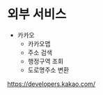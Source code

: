 # 외부 서비스
- 카카오
    - 카카오맵
    - 주소 검색
    - 행정구역 조회
    - 도로명주소 변환
    
https://developers.kakao.com/

